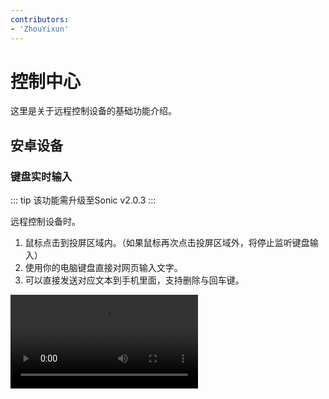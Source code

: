 ```yaml
---
contributors:
- 'ZhouYixun'
---
```


# 控制中心

这里是关于远程控制设备的基础功能介绍。

## 安卓设备

### 键盘实时输入
::: tip
该功能需升级至Sonic v2.0.3
:::

远程控制设备时。
1. 鼠标点击到投屏区域内。（如果鼠标再次点击投屏区域外，将停止监听键盘输入）
2. 使用你的电脑键盘直接对网页输入文字。
3. 可以直接发送对应文本到手机里面，支持删除与回车键。

<video class="capacity-video" controls src="./video/input.mp4"/>

::: warning 注意
升级至Sonic v2.3.0后，可以直接点击Sonic输入法下方灰色区域快速跳转到系统输入法设置页进行输入法切换。
:::

### 切换投屏模式
安卓投屏有目前版本有两种模式，分别是minicap模式与scrcpy模式（默认）。

scrcpy已支持安卓5-13大部分机型，minicap支持安卓4.4-12机型。

当所选投屏模式与您的设备不兼容时，可以点击投屏区域右侧工具栏来切换投屏模式。

当minicap模式下，部分三星手机投屏区域出现黑边时，可以尝试使用投屏区域右侧工具栏的【修复黑屏】解决。

### 切换触控模式

安卓触控目前版本有两种模式，分别是sonic-android-apk触控与adb原生触控。

安卓投屏触控默认使用 [sonic-android-apk](https://soniccloudorg.github.io/saa) 实现实时触控，解决了minitouch在安卓10以上无法实时使用的场景。但是部分特殊情况下，当sonic-android-apk不可用时，可以点击投屏区域右侧工具栏的【修复触控】切换为adb原生触控。

### 远程ADB

远程ADB功能自 **v2.0.0-beta** 开始依赖 sonic-android-supply 实现，不再使用 adbkit。可以用ADB远程连接对应设备到本地，可以用于执行测试任务或开发调试等等场景。

例如用户自己本地有ADB，则可以复制远程ADB界面的指令到本地执行：
```bash
adb connect xxx.xxx.xxx.xxx:xxxx
adb devices
```
你会看到类似输出
```bash
List of devices attached
xxx.xxx.xxx.xxx:xxxx    device
```
完成！设备已经从Agent连接到用户本地的ADB了，后续可以使用ADB相关指令操作设备。例如查看设备分辨率：
```bash
adb shell wm size
```

### 文件管理

可以上传和拉取文件。

1. 上传文件后，路径需要加上文件名，如上传abc.jpg到/data/local/tmp，则填写/data/local/tmp/123.jpg。
2. 拉取文件时，仅支持单文件操作，如拉取/data/local/tmp/123.jpg，则填写/data/local/tmp/123.jpg。

### 扫描二维码
::: tip
部分OPPO、vivo和子品牌设备需要重启后才能生效。
:::
需要扫描二维码时，可以将二维码图片上传到对应位置，然后扫码时打开相册就能找到对应二维码。

### 重连UIAutomator Server

当默认初始化失败后，需要调整对应的设置，可以前往 [这里](https://soniccloudorg.github.io/deploy/android-deploy.html) 检查配置。然后点击【初始化UIAutomator2Server】直至Status为Connected为止。

### 远程音频

远程音频功能目前依赖 [sonic-android-apk](https://soniccloudorg.github.io/saa/re-saa.html) 实现实时音频传输，开启后可以直接在网页上播放远程设备的实时音频。

如果开启后没有音频，可以检查设备是否开启了 sonic-android-apk 的通知栏权限等等，确保 sonic-android-apk 拥有所有权限。

### 物理查找

该功能用于设备集群时，设备数量太多导致找物理机器繁琐而设。点击后设备会开启蓝色背景并高亮设备屏幕，易于物理检查时能快速查找对应设备。

## iOS设备

### 切换清晰度
iOS投屏默认使用mjpeg流，默认为高画质。如果您想减轻带宽压力，可以在右侧工具栏切换低画质，可以减少大部分带宽，但画质与帧率也会因此下降。

### 键盘输入（同安卓）

远程控制设备时。
1. 鼠标点击到投屏区域内。（如果鼠标再次点击投屏区域外，将停止监听键盘输入）
2. 使用你的电脑键盘直接对网页输入文字。
3. 可以直接发送对应文本到手机里面。

### Siri指令

可以发送Siri指令给iOS设备。如：

1. 打开浏览器
2. 今天星期几
3. 打开设置

还有很多有趣的Siri指令欢迎探索

### 模拟定位
::: tip
目前发现部分应用不生效。
:::
可以模拟设备所在位置的地理位置，输入经纬度可精确到小数点后五位。

### 剪切板操作
支持直接获取设备的剪切板内容与设置.

设置后需要在设备上长按点击粘贴。

### 远程WDA
WDA远程调试连接对外使用。

例如用户自己本地有Appium，远程WDA链接为http://192.168.1.1:12345 ，则可以:
```java
DesiredCapabilities desiredCapabilities = new DesiredCapabilities();
desiredCapabilities.setCapability(MobileCapabilityType.PLATFORM_NAME, Platform.IOS);
desiredCapabilities.setCapability(MobileCapabilityType.AUTOMATION_NAME, AutomationName.IOS_XCUI_TEST);
desiredCapabilities.setCapability(MobileCapabilityType.NEW_COMMAND_TIMEOUT, 3600);
desiredCapabilities.setCapability(IOSMobileCapabilityType.COMMAND_TIMEOUTS, 3600);
desiredCapabilities.setCapability(MobileCapabilityType.NO_RESET, true);
// 填写设备名称, 也可以通过sib获取
desiredCapabilities.setCapability(MobileCapabilityType.DEVICE_NAME, "My Phone");
desiredCapabilities.setCapability(MobileCapabilityType.UDID, udId);
desiredCapabilities.setCapability("wdaConnectionTimeout", 60000);
desiredCapabilities.setCapability(IOSMobileCapabilityType.WEB_DRIVER_AGENT_URL, "http://192.168.1.1:12345");
desiredCapabilities.setCapability("useXctestrunFile", false);
desiredCapabilities.setCapability(IOSMobileCapabilityType.SHOW_IOS_LOG, false);
desiredCapabilities.setCapability(IOSMobileCapabilityType.SHOW_XCODE_LOG, false);
desiredCapabilities.setCapability("skipLogCapture", true);
desiredCapabilities.setCapability(IOSMobileCapabilityType.USE_PREBUILT_WDA, false);

new IOSDriver("http://localhost:4723/wd/hub", desiredCapabilities);
```
完成！设备已经从Agent连接到你本地的Appium了

### 远程sib

可以在另一个电脑上使用sib控制当前设备。

```bash
sib remote connect --host <you share device pc ip> -p <share port>
```
连接成功后，可以远程发起sib指令操作，如：
```bash
sib perfmon
```

